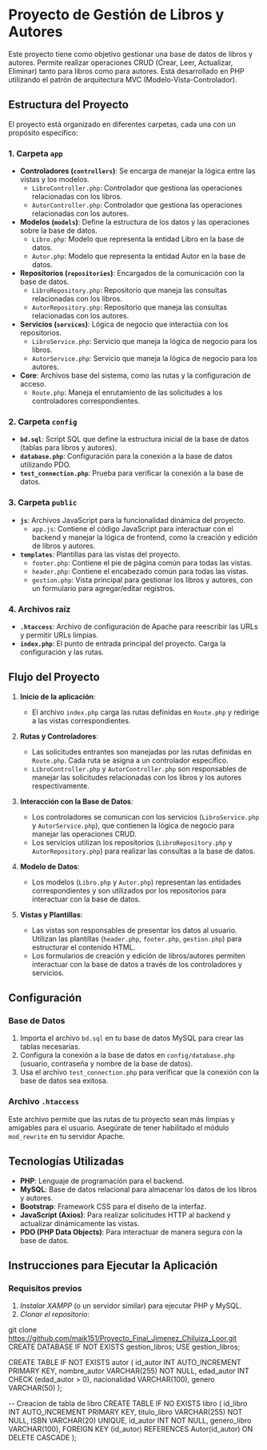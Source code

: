 # Proyecto de Gestión de Libros y Autores

Este proyecto tiene como objetivo gestionar una base de datos de libros y autores. Permite realizar operaciones CRUD (Crear, Leer, Actualizar, Eliminar) tanto para libros como para autores. Está desarrollado en PHP utilizando el patrón de arquitectura MVC (Modelo-Vista-Controlador).

## Estructura del Proyecto

El proyecto está organizado en diferentes carpetas, cada una con un propósito específico:

### 1. **Carpeta `app`**
   - **Controladores (`controllers`)**: Se encarga de manejar la lógica entre las vistas y los modelos.
     - `LibroController.php`: Controlador que gestiona las operaciones relacionadas con los libros.
     - `AutorController.php`: Controlador que gestiona las operaciones relacionadas con los autores.
   - **Modelos (`models`)**: Define la estructura de los datos y las operaciones sobre la base de datos.
     - `Libro.php`: Modelo que representa la entidad Libro en la base de datos.
     - `Autor.php`: Modelo que representa la entidad Autor en la base de datos.
   - **Repositorios (`repositories`)**: Encargados de la comunicación con la base de datos.
     - `LibroRepository.php`: Repositorio que maneja las consultas relacionadas con los libros.
     - `AutorRepository.php`: Repositorio que maneja las consultas relacionadas con los autores.
   - **Servicios (`services`)**: Lógica de negocio que interactúa con los repositorios.
     - `LibroService.php`: Servicio que maneja la lógica de negocio para los libros.
     - `AutorService.php`: Servicio que maneja la lógica de negocio para los autores.
   - **Core**: Archivos base del sistema, como las rutas y la configuración de acceso.
     - `Route.php`: Maneja el enrutamiento de las solicitudes a los controladores correspondientes.

### 2. **Carpeta `config`**
   - **`bd.sql`**: Script SQL que define la estructura inicial de la base de datos (tablas para libros y autores).
   - **`database.php`**: Configuración para la conexión a la base de datos utilizando PDO.
   - **`test_connection.php`**: Prueba para verificar la conexión a la base de datos.

### 3. **Carpeta `public`**
   - **`js`**: Archivos JavaScript para la funcionalidad dinámica del proyecto.
     - `app.js`: Contiene el código JavaScript para interactuar con el backend y manejar la lógica de frontend, como la creación y edición de libros y autores.
   - **`templates`**: Plantillas para las vistas del proyecto.
     - `footer.php`: Contiene el pie de página común para todas las vistas.
     - `header.php`: Contiene el encabezado común para todas las vistas.
     - `gestion.php`: Vista principal para gestionar los libros y autores, con un formulario para agregar/editar registros.

### 4. **Archivos raíz**
   - **`.htaccess`**: Archivo de configuración de Apache para reescribir las URLs y permitir URLs limpias.
   - **`index.php`**: El punto de entrada principal del proyecto. Carga la configuración y las rutas.

## Flujo del Proyecto

1. **Inicio de la aplicación**:
   - El archivo `index.php` carga las rutas definidas en `Route.php` y redirige a las vistas correspondientes.
   
2. **Rutas y Controladores**:
   - Las solicitudes entrantes son manejadas por las rutas definidas en `Route.php`. Cada ruta se asigna a un controlador específico.
   - `LibroController.php` y `AutorController.php` son responsables de manejar las solicitudes relacionadas con los libros y los autores respectivamente.
   
3. **Interacción con la Base de Datos**:
   - Los controladores se comunican con los servicios (`LibroService.php` y `AutorService.php`), que contienen la lógica de negocio para manejar las operaciones CRUD.
   - Los servicios utilizan los repositorios (`LibroRepository.php` y `AutorRepository.php`) para realizar las consultas a la base de datos.
   
4. **Modelo de Datos**:
   - Los modelos (`Libro.php` y `Autor.php`) representan las entidades correspondientes y son utilizados por los repositorios para interactuar con la base de datos.

5. **Vistas y Plantillas**:
   - Las vistas son responsables de presentar los datos al usuario. Utilizan las plantillas (`header.php`, `footer.php`, `gestion.php`) para estructurar el contenido HTML.
   - Los formularios de creación y edición de libros/autores permiten interactuar con la base de datos a través de los controladores y servicios.
   
## Configuración

### Base de Datos
1. Importa el archivo `bd.sql` en tu base de datos MySQL para crear las tablas necesarias.
2. Configura la conexión a la base de datos en `config/database.php` (usuario, contraseña y nombre de la base de datos).
3. Usa el archivo `test_connection.php` para verificar que la conexión con la base de datos sea exitosa.

### Archivo `.htaccess`
Este archivo permite que las rutas de tu proyecto sean más limpias y amigables para el usuario. Asegúrate de tener habilitado el módulo `mod_rewrite` en tu servidor Apache.

## Tecnologías Utilizadas

- **PHP**: Lenguaje de programación para el backend.
- **MySQL**: Base de datos relacional para almacenar los datos de los libros y autores.
- **Bootstrap**: Framework CSS para el diseño de la interfaz.
- **JavaScript (Axios)**: Para realizar solicitudes HTTP al backend y actualizar dinámicamente las vistas.
- **PDO (PHP Data Objects)**: Para interactuar de manera segura con la base de datos.

## Instrucciones para Ejecutar la Aplicación

### Requisitos previos

1. *Instalar XAMPP* (o un servidor similar) para ejecutar PHP y MySQL.
2. *Clonar el repositorio*:

git clone https://github.com/maik151/Proyecto_Final_Jimenez_Chiluiza_Loor.git
CREATE DATABASE IF NOT EXISTS gestion_libros;
USE gestion_libros;

CREATE TABLE IF NOT EXISTS autor (
    id_autor INT AUTO_INCREMENT PRIMARY KEY,
    nombre_autor VARCHAR(255) NOT NULL,
    edad_autor INT CHECK (edad_autor > 0),
    nacionalidad VARCHAR(100),
    genero VARCHAR(50)
);

-- Creacion de tabla de libro
CREATE TABLE IF NO EXISTS libro (
    id_libro INT AUTO_INCREMENT PRIMARY KEY,
    titulo_libro VARCHAR(255) NOT NULL,
    ISBN VARCHAR(20) UNIQUE,
    id_autor INT NOT NULL,
    genero_libro VARCHAR(100),
    FOREIGN KEY (id_autor) REFERENCES Autor(id_autor) ON DELETE CASCADE
);
